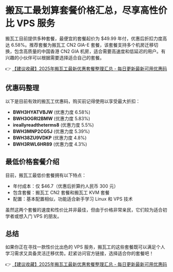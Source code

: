# 搬瓦工最划算套餐价格汇总，尽享高性价比 VPS 服务

搬瓦工目前提供多种套餐，最便宜的套餐起价为 $49.99 年付，优惠后折扣力度高达 6.58%。推荐套餐为搬瓦工 CN2 GIA-E 套餐，该套餐支持多个机房迁移切换，包含高质量的中国香港 CN2 GIA 机房，适合需要高速度和低延迟的用户。有兴趣的小伙伴可以根据需要选择适合自己的套餐。

👉 [【建议收藏】2025年搬瓦工最新优惠套餐整理汇总 - 每日更新最新可用优惠码](https://bit.ly/banwagon)

## 优惠码整理
以下是目前有效的搬瓦工优惠码，购买前记得使用以享受最大折扣：

- **BWH3HYATVBJW** (优惠力度 6.58%)
- **BWH3OGRI2BMW** (优惠力度 5.83%)
- **ireallyreadtheterms8** (优惠力度 5.5%)
- **BWH3MNP2CG5J** (优惠力度 5.39%)
- **BWH38ZU9VDKP** (优惠力度 4.8%)
- **BWH3RWL6HR89** (优惠力度 4.3%)

## 最低价格套餐介绍
目前，搬瓦工最低价套餐拥有以下特点：

- 年付成本：仅 $46.7（优惠后折算约人民币 300 元）
- 包含套餐：搬瓦工 CN2 套餐和搬瓦工 KVM 套餐
- 配置：基本配置相似，功能适合新手学习 Linux 和 VPS 技术

虽然这两个套餐的速度和性价比并非最佳，但由于价格非常亲民，它们较为适合初学者或想入门 VPS 的朋友。

## 总结
如果你正在寻找一款性价比出色的 VPS 服务，搬瓦工的这些套餐既可以满足个人学习需求又具备灵活迁移优势。赶紧访问官方链接，选择适合你的套餐吧！

👉 [【建议收藏】2025年搬瓦工最新优惠套餐整理汇总 - 每日更新最新可用优惠码](https://bit.ly/banwagon)